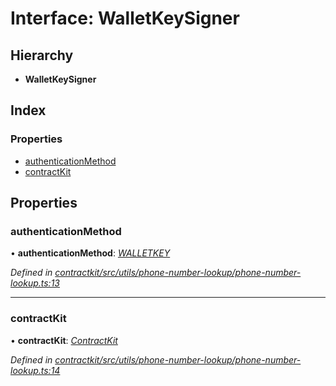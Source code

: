 # Interface: WalletKeySigner

## Hierarchy

* **WalletKeySigner**

## Index

### Properties

* [authenticationMethod](_contractkit_src_utils_phone_number_lookup_phone_number_lookup_.walletkeysigner.md#authenticationmethod)
* [contractKit](_contractkit_src_utils_phone_number_lookup_phone_number_lookup_.walletkeysigner.md#contractkit)

## Properties

###  authenticationMethod

• **authenticationMethod**: *[WALLETKEY](../enums/_contractkit_src_utils_phone_number_lookup_phone_number_lookup_.authenticationmethod.md#walletkey)*

*Defined in [contractkit/src/utils/phone-number-lookup/phone-number-lookup.ts:13](https://github.com/celo-org/celo-monorepo/blob/master/packages/contractkit/src/utils/phone-number-lookup/phone-number-lookup.ts#L13)*

___

###  contractKit

• **contractKit**: *[ContractKit](../classes/_contractkit_src_kit_.contractkit.md)*

*Defined in [contractkit/src/utils/phone-number-lookup/phone-number-lookup.ts:14](https://github.com/celo-org/celo-monorepo/blob/master/packages/contractkit/src/utils/phone-number-lookup/phone-number-lookup.ts#L14)*

